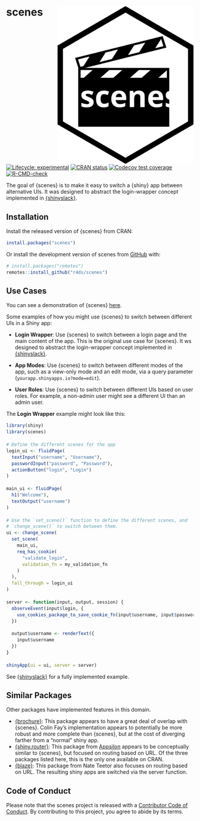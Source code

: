 
<!-- README.md is generated from README.Rmd. Please edit that file -->

# scenes <a href="https://r4ds.github.io/scenes/"><img src="man/figures/logo.svg" align="right" height="424" /></a>

<!-- badges: start -->

[![Lifecycle:
experimental](https://img.shields.io/badge/lifecycle-experimental-orange.svg)](https://lifecycle.r-lib.org/articles/stages.html#experimental)
[![CRAN
status](https://www.r-pkg.org/badges/version/scenes)](https://CRAN.R-project.org/package=scenes)
[![Codecov test
coverage](https://codecov.io/gh/r4ds/scenes/branch/main/graph/badge.svg)](https://app.codecov.io/gh/r4ds/scenes?branch=main)
[![R-CMD-check](https://github.com/r4ds/scenes/actions/workflows/R-CMD-check.yaml/badge.svg)](https://github.com/r4ds/scenes/actions/workflows/R-CMD-check.yaml)
<!-- badges: end -->

The goal of {scenes} is to make it easy to switch a {shiny} app between
alternative UIs. It was designed to abstract the login-wrapper concept
implemented in [{shinyslack}](https://github.com/r4ds/shinyslack).

## Installation

Install the released version of {scenes} from CRAN:

``` r
install.packages("scenes")
```

Or install the development version of scenes from
[GitHub](https://github.com/) with:

``` r
# install.packages("remotes")
remotes::install_github("r4ds/scenes")
```

## Use Cases

You can see a demonstration of {scenes}
[here](https://r4dscommunity.shinyapps.io/scenes/).

Some examples of how you might use {scenes} to switch between different
UIs in a Shiny app:

- **Login Wrapper**: Use {scenes} to switch between a login page and the
  main content of the app. This is the original use case for {scenes}.
  It ws designed to abstract the login-wrapper concept implemented in
  [{shinyslack}](https://github.com/r4ds/shinyslack).

- **App Modes**: Use {scenes} to switch between different modes of the
  app, such as a view-only mode and an edit mode, via a query parameter
  (`yourapp.shinyapps.io?mode=edit`).

- **User Roles**: Use {scenes} to switch between different UIs based on
  user roles. For example, a non-admin user might see a different UI
  than an admin user.

The **Login Wrapper** example might look like this:

``` r
library(shiny)
library(scenes)

# Define the different scenes for the app
login_ui <- fluidPage(
  textInput("username", "Username"),
  passwordInput("password", "Password"),
  actionButton("login", "Login")
)

main_ui <- fluidPage(
  h1("Welcome"),
  textOutput("username")
)

# Use the `set_scene()` function to define the different scenes, and
# `change_scene()` to switch between them.
ui <- change_scene(
  set_scene(
    main_ui,
    req_has_cookie(
      "validate_login",
      validation_fn = my_validation_fn
    )
  ),
  fall_through = login_ui
)

server <- function(input, output, session) {
  observeEvent(input$login, {
    use_cookies_package_to_save_cookie_fn(input$username, input$password)
  })

  output$username <- renderText({
    input$username
  })
}

shinyApp(ui = ui, server = server)
```

See [{shinyslack}](https://github.com/r4ds/shinyslack) for a fully
implemented example.

## Similar Packages

Other packages have implemented features in this domain.

- [{brochure}](https://github.com/ColinFay/brochure): This package
  appears to have a great deal of overlap with {scenes}. Colin Fay’s
  implementation appears to potentially be more robust and more complete
  than {scenes}, but at the cost of diverging farther from a “normal”
  shiny app.
- [{shiny.router}](https://appsilon.com/shiny-router-020/): This package
  from [Appsilon](https://appsilon.com) appears to be conceptually
  similar to {scenes}, but focused on routing based on URL. Of the three
  packages listed here, this is the only one available on CRAN.
- [{blaze}](https://github.com/nteetor/blaze): This package from Nate
  Teetor also focuses on routing based on URL. The resulting shiny apps
  are switched via the server function.

## Code of Conduct

Please note that the scenes project is released with a [Contributor Code
of
Conduct](https://contributor-covenant.org/version/2/1/CODE_OF_CONDUCT.html).
By contributing to this project, you agree to abide by its terms.
